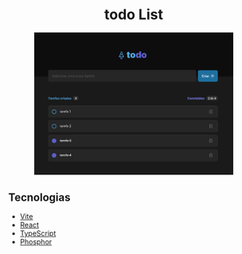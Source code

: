 <h1 align="center">todo List</h1>

<p align="center">
  <img alt="Formulário de Contato" width="400px" src="https://github.com/juliannelima/ignite-2022/blob/master/01-desafio-particando-conceitos/public/todo-list.png" />
</p>

## Tecnologias
- [Vite](https://vitejs.dev/)
- [React](https://reactjs.org)
- [TypeScript](https://www.typescriptlang.org/)
- [Phosphor](https://phosphoricons.com/)



